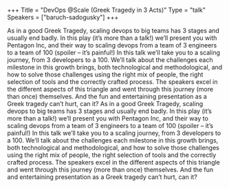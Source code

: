 +++
Title = "DevOps @Scale (Greek Tragedy in 3 Acts)"
Type = "talk"
Speakers = ["baruch-sadogusky"]
+++

As in a good Greek Tragedy, scaling devops to big teams has 3 stages and usually end badly. In this play (it’s more than a talk!) we’ll present you with Pentagon Inc, and their way to scaling devops from a team of 3 engineers to a team of 100 (spoiler – it’s painful!)
In this talk we’ll take you to a scaling journey, from 3 developers to a 100. We’ll talk about the challenges each milestone in this growth brings, both technological and methodological, and how to solve  those challenges using the right mix of people, the right selection of tools and the correctly crafted process. The speakers excel in the different aspects of this triangle and went through this journey (more than once) themselves. And the fun and entertaining presentation as a Greek tragedy can’t hurt, can it? As in a good Greek Tragedy, scaling devops to big teams has 3 stages and usually end badly. In this play (it’s more than a talk!) we’ll present you with Pentagon Inc, and their way to scaling devops from a team of 3 engineers to a team of 100 (spoiler – it’s painful!)
In this talk we’ll take you to a scaling journey, from 3 developers to a 100. We’ll talk about the challenges each milestone in this growth brings, both technological and methodological, and how to solve  those challenges using the right mix of people, the right selection of tools and the correctly crafted process. The speakers excel in the different aspects of this triangle and went through this journey (more than once) themselves. And the fun and entertaining presentation as a Greek tragedy can’t hurt, can it?
